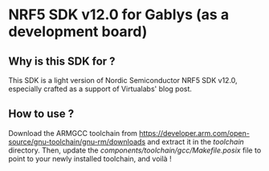 NRF5 SDK v12.0 for Gablys (as a development board)
==================================================

Why is this SDK for ?
---------------------

This SDK is a light version of Nordic Semiconductor NRF5 SDK v12.0, especially crafted as a support of Virtualabs' blog post.


How to use ?
------------

Download the ARMGCC toolchain from https://developer.arm.com/open-source/gnu-toolchain/gnu-rm/downloads and extract it in the *toolchain* directory. Then, update the *components/toolchain/gcc/Makefile.posix* file to point to your newly installed toolchain, and voilà !



